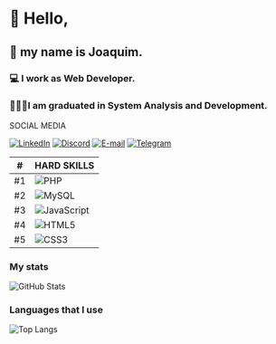# 👋​ Hello,

## ​🧑​ my name is Joaquim.

### ​​💻​ I work as Web Developer.
### 👨🏽‍🎓​ I am graduated in System Analysis and Development.

SOCIAL MEDIA

[![LinkedIn](https://img.shields.io/badge/LinkedIn-0077B5?style=for-the-badge&logo=linkedin&logoColor=white)](https://www.linkedin.com/in/joaquimbsneto)
[![Discord](https://img.shields.io/badge/Discord-7289DA?style=for-the-badge&logo=discord&logoColor=white)](https://www.discord.com/users/joaquimnetodev)
[![E-mail](https://img.shields.io/badge/-Email-000?style=for-the-badge&logo=microsoft-outlook&logoColor=007BFF)](mailto:netojoaquimbs@gmail.com)
[![Telegram](https://img.shields.io/badge/Telegram-000?style=for-the-badge&logo=telegram&logoColor=2CA5E0)](https://t.me/joaquimnetodev)


| # | HARD SKILLS | 
| - | - |
| #1 | ![PHP](https://img.shields.io/badge/PHP-777BB4?style=for-the-badge&logo=php&logoColor=white) |
| #2 | ![MySQL](https://img.shields.io/badge/MySQL-00000F?style=for-the-badge&logo=mysql&logoColor=white) |
| #3 |  ![JavaScript](https://img.shields.io/badge/JavaScript-F7DF1E?style=for-the-badge&logo=javascript&logoColor=black) |  
| #4 | ![HTML5](https://img.shields.io/badge/HTML5-E34F26?style=for-the-badge&logo=html5&logoColor=white) |
| #5 | ![CSS3](https://img.shields.io/badge/CSS3-1572B6?style=for-the-badge&logo=css3&logoColor=white) |

### My stats
![GitHub Stats](https://github-readme-stats.vercel.app/api?username=joaquimnetodev&theme=transparent&bg_color=000&border_color=30A3DC&show_icons=true&icon_color=30A3DC&title_color=E94D5F&text_color=FFF)

### Languages that I use
![Top Langs](https://github-readme-stats-git-masterrstaa-rickstaa.vercel.app/api/top-langs/?username=SEUUSERNAME&layout=compact&bg_color=000&border_color=30A3DC&title_color=E94D5F&text_color=FFF)





